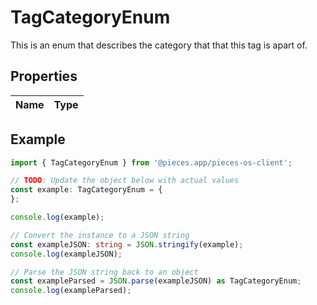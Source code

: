 
# TagCategoryEnum

This is an enum that describes the category that that this tag is apart of.

## Properties

Name | Type
------------ | -------------

## Example

```typescript
import { TagCategoryEnum } from '@pieces.app/pieces-os-client';

// TODO: Update the object below with actual values
const example: TagCategoryEnum = {
};

console.log(example);

// Convert the instance to a JSON string
const exampleJSON: string = JSON.stringify(example);
console.log(exampleJSON);

// Parse the JSON string back to an object
const exampleParsed = JSON.parse(exampleJSON) as TagCategoryEnum;
console.log(exampleParsed);
```


